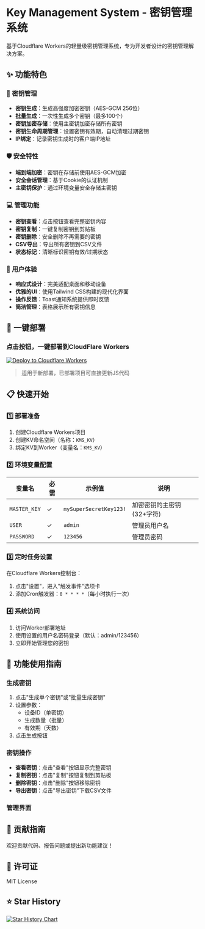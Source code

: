 # Key Management System - 密钥管理系统

基于Cloudflare Workers的轻量级密钥管理系统，专为开发者设计的密钥管理解决方案。



## ✨ 功能特色

### 🔑 密钥管理
- **密钥生成**：生成高强度加密密钥（AES-GCM 256位）
- **批量生成**：一次性生成多个密钥（最多100个）
- **密钥加密存储**：使用主密钥加密存储所有密钥
- **密钥生命周期管理**：设置密钥有效期，自动清理过期密钥
- **IP绑定**：记录密钥生成时的客户端IP地址

### 🛡️ 安全特性
- **端到端加密**：密钥在存储前使用AES-GCM加密
- **安全会话管理**：基于Cookie的认证机制
- **主密钥保护**：通过环境变量安全存储主密钥

### 💻 管理功能
- **密钥查看**：点击按钮查看完整密钥内容
- **密钥复制**：一键复制密钥到剪贴板
- **密钥删除**：安全删除不再需要的密钥
- **CSV导出**：导出所有密钥到CSV文件
- **状态标记**：清晰标识密钥有效/过期状态

### 🎨 用户体验
- **响应式设计**：完美适配桌面和移动设备
- **优雅的UI**：使用Tailwind CSS构建的现代化界面
- **操作反馈**：Toast通知系统提供即时反馈
- **简洁管理**：表格展示所有密钥信息

## 🚀 一键部署

### 点击按钮，一键部署到CloudFlare Workers

[![Deploy to Cloudflare Workers](https://deploy.workers.cloudflare.com/button)](https://deploy.workers.cloudflare.com/?url=https://github.com/rento666/KeyManagementSystem)

> 适用于新部署，已部署项目可直接更新JS代码

## 📋 快速开始

### 1️⃣ 部署准备
1. 创建Cloudflare Workers项目
2. 创建KV命名空间（名称：`KMS_KV`）
3. 绑定KV到Worker（变量名：`KMS_KV`）

### 2️⃣ 环境变量配置
| 变量名 | 必需 | 示例值 | 说明 |
|--------|------|--------|------|
| `MASTER_KEY` | ✓ | `mySuperSecretKey123!` | 加密密钥的主密钥(32+字符) |
| `USER` | ✓ | `admin` | 管理员用户名 |
| `PASSWORD` | ✓ | `123456` | 管理员密码 |

### 3️⃣ 定时任务设置
在Cloudflare Workers控制台：
1. 点击"设置"，进入"触发事件"选项卡
2. 添加Cron触发器：`0 * * * *`（每小时执行一次）

### 4️⃣ 系统访问
1. 访问Worker部署地址
2. 使用设置的用户名密码登录（默认：admin/123456）
3. 立即开始管理您的密钥

## 🔧 功能使用指南

### 生成密钥
1. 点击"生成单个密钥"或"批量生成密钥"
2. 设置参数：
   - 设备ID（单密钥）
   - 生成数量（批量）
   - 有效期（天数）
3. 点击生成按钮

### 密钥操作
- **查看密钥**：点击"查看"按钮显示完整密钥
- **复制密钥**：点击"复制"按钮复制到剪贴板
- **删除密钥**：点击"删除"按钮移除密钥
- **导出密钥**：点击"导出密钥"下载CSV文件

### 管理界面


## 🤝 贡献指南
欢迎贡献代码、报告问题或提出新功能建议！

## 📜 许可证
MIT License

## ⭐ Star History
[![Star History Chart](https://api.star-history.com/svg?repos=rento666/KeyManagementSystem&type=Date)](https://star-history.com/#rento666/KeyManagementSystem)